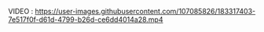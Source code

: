 

VIDEO :
https://user-images.githubusercontent.com/107085826/183317403-7e517f0f-d61d-4799-b26d-ce6dd4014a28.mp4




